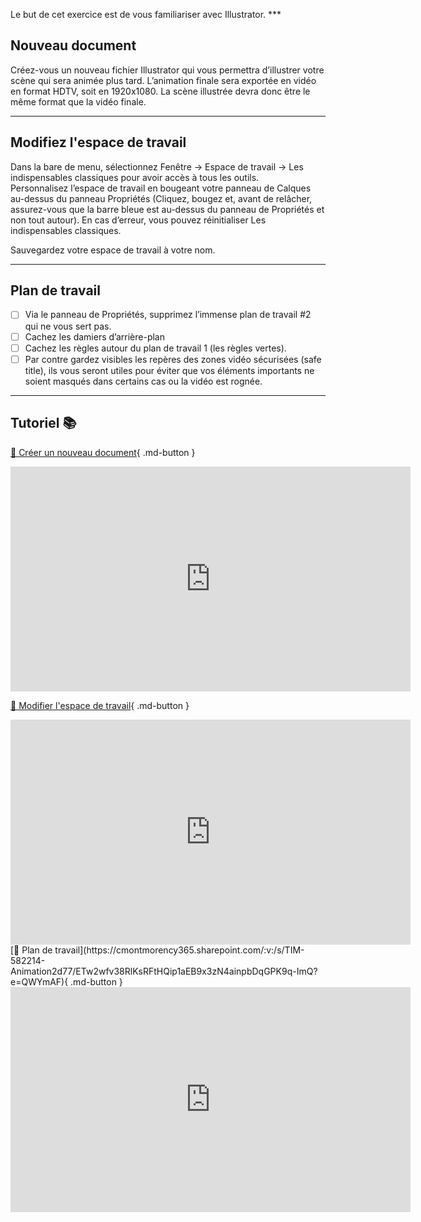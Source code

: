 



<p class="spacer"> Le but de cet exercice est de vous familiariser avec Illustrator.   
***  

## Nouveau document

Créez-vous un nouveau fichier Illustrator qui vous permettra d’illustrer votre scène qui sera animée plus tard.  L’animation finale sera exportée en vidéo en format HDTV, soit en 1920x1080.  La scène illustrée devra donc être le même format que la vidéo finale.    


***  

## Modifiez l'espace de travail 
Dans la bare de menu, sélectionnez Fenêtre -> Espace de travail -> Les indispensables classiques pour avoir accès à tous les outils.   
Personnalisez l’espace de travail en bougeant votre panneau de Calques au-dessus du panneau Propriétés (Cliquez, bougez et, avant de relâcher, assurez-vous que la barre bleue est au-dessus du panneau de Propriétés et non tout autour).  En cas d’erreur, vous pouvez réinitialiser Les indispensables classiques.     

Sauvegardez votre espace de travail à votre nom.    


***  

## Plan de travail 
- [ ] Via le panneau de Propriétés, supprimez l’immense plan de travail #2 qui ne vous sert pas.
- [ ] Cachez les damiers d’arrière-plan
- [ ] Cachez les règles autour du plan de travail 1 (les règles vertes).
- [ ] Par contre gardez visibles les repères des zones vidéo sécurisées (safe title), ils vous seront utiles pour éviter que vos éléments importants ne soient masqués dans certains cas ou la vidéo est rognée.

***  

## Tutoriel 📚
[📁 Créer un nouveau document](https://cmontmorency365.sharepoint.com/:v:/s/TIM-582214-Animation2d77/ES5ddJzsh91LrbRnu6N642EBaWL34-pCoxRj9pk49v7VGg?e=lIjbT1){ .md-button }   <br>
<iframe src="https://cmontmorency365.sharepoint.com/sites/TIM-582214-Animation2d77/_layouts/15/embed.aspx?UniqueId=9c745d2e-87ec-4bdd-adb4-67bba37ae361&embed=%7B%22ust%22%3Atrue%2C%22hv%22%3A%22CopyEmbedCode%22%7D&referrer=StreamWebApp&referrerScenario=EmbedDialog.Create" width="640" height="360" frameborder="0" scrolling="no" allowfullscreen title="02_partir_un_projet_illustrator.mp4"></iframe>

[📁 Modifier l'espace de travail](https://cmontmorency365.sharepoint.com/:v:/s/TIM-582214-Animation2d77/EU9vhuwP9-FChhvKBO4eAkYBkOffUVN3oSVgvquohjvP-Q?e=oc2n0u){ .md-button }   <br>
<iframe src="https://cmontmorency365.sharepoint.com/sites/TIM-582214-Animation2d77/_layouts/15/embed.aspx?UniqueId=ec866f4f-f70f-42e1-861b-ca04ee1e0246&embed=%7B%22ust%22%3Atrue%2C%22hv%22%3A%22CopyEmbedCode%22%7D&referrer=StreamWebApp&referrerScenario=EmbedDialog.Create" width="640" height="360" frameborder="0" scrolling="no" allowfullscreen title="04_espace_de_travail.mp4"></iframe>
[📁 Plan de travail](https://cmontmorency365.sharepoint.com/:v:/s/TIM-582214-Animation2d77/ETw2wfv38RlKsRFtHQip1aEB9x3zN4ainpbDqGPK9q-ImQ?e=QWYmAF){ .md-button }   <br>
<iframe src="https://cmontmorency365.sharepoint.com/sites/TIM-582214-Animation2d77/_layouts/15/embed.aspx?UniqueId=fbc1363c-f1f7-4a19-b111-6d1d08a9d5a1&embed=%7B%22ust%22%3Atrue%2C%22hv%22%3A%22CopyEmbedCode%22%7D&referrer=StreamWebApp&referrerScenario=EmbedDialog.Create" width="640" height="360" frameborder="0" scrolling="no" allowfullscreen title="07_panneau_propriete_format_plan_travail.mp4"></iframe>
    